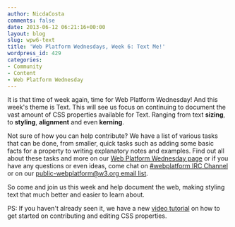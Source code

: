 ```yaml
---
author: NicdaCosta
comments: false
date: 2013-06-12 06:21:16+00:00
layout: blog
slug: wpw6-text
title: 'Web Platform Wednesdays, Week 6: Text Me!'
wordpress_id: 429
categories:
- Community
- Content
- Web Platform Wednesday
---
```


It is that time of week again, time for Web Platform Wednesday! And this week's theme is Text. This will see us focus on continuing to document the vast amount of CSS properties available for Text. Ranging from text **sizing**, to **styling**, **alignment** and even **kerning**.

Not sure of how you can help contribute? We have a list of various tasks that can be done, from smaller, quick tasks such as adding some basic facts for a property to writing explanatory notes and examples. Find out all about these tasks and more on our [Web Platform Wednesday page](http://docs.webplatform.org/wiki/Meta:web_platform_wednesday#Tasks) or if you have any questions or even ideas, come chat on [#webplatform IRC Channel](http://webchat.freenode.net/?channels=webplatform) or on our [public-webplatform@w3.org email list](mailto:public-webplatform@w3.org?subject=(WW)).

So come and join us this week and help document the web, making styling text that much better and easier to learn about.

PS: If you haven't already seen it, we have a new [video tutorial](http://docs.webplatform.org/wiki/Meta:web_platform_wednesday#Video_Tutorial) on how to get started on contributing and editing CSS properties.

